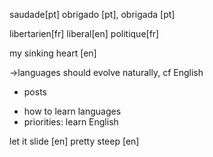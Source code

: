 


saudade[pt]
obrigado [pt], obrigada [pt]

libertarien[fr]
liberal[en]
politique[fr]

my sinking heart [en]



->languages should evolve naturally, cf English
+ posts
- how to learn languages
- priorities: learn English


let it slide [en]
pretty steep [en]
